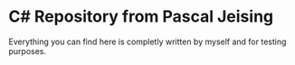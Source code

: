 # C# Repository from Pascal Jeising

Everything you can find here is completly written by myself and for testing purposes.
